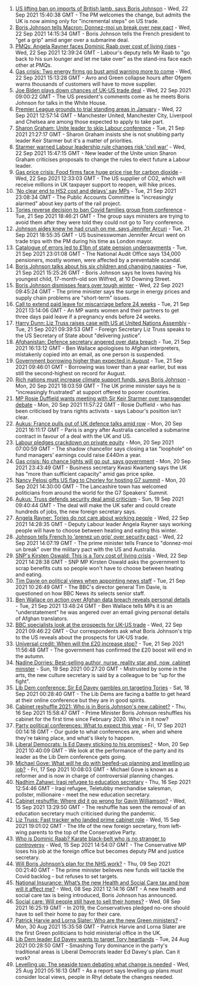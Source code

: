 1. [US lifting ban on imports of British lamb, says Boris Johnson](https://www.bbc.co.uk/news/uk-politics-58654045?at_medium=RSS&at_campaign=KARANGA) - Wed, 22 Sep 2021 15:40:38 GMT - The PM welcomes the change, but admits the UK is now aiming only for "incremental steps" on US trade.
2. [Boris Johnson tells Macron: Donnez-moi un break over new pact](https://www.bbc.co.uk/news/uk-58654624?at_medium=RSS&at_campaign=KARANGA) - Wed, 22 Sep 2021 14:15:34 GMT - Boris Johnson tells the French president to "get a grip" amid anger over a submarine deal.
3. [PMQs: Angela Rayner faces Dominic Raab over cost of living rises](https://www.bbc.co.uk/news/uk-politics-58651866?at_medium=RSS&at_campaign=KARANGA) - Wed, 22 Sep 2021 12:39:24 GMT - Labour's deputy tells Mr Raab to "go back to his sun lounger and let me take over" as the stand-ins face each other at PMQs.
4. [Gas crisis: Two energy firms go bust amid warning more to come](https://www.bbc.co.uk/news/business-58652083?at_medium=RSS&at_campaign=KARANGA) - Wed, 22 Sep 2021 15:13:28 GMT - Avro and Green collapse hours after Ofgem warns thousands of customers will have to move supplier.
5. [Joe Biden plays down chances of UK-US trade deal](https://www.bbc.co.uk/news/uk-politics-58646017?at_medium=RSS&at_campaign=KARANGA) - Wed, 22 Sep 2021 09:00:22 GMT - The US president's comments come as he meets Boris Johnson for talks in the White House.
6. [Premier League grounds to trial standing areas in January](https://www.bbc.co.uk/news/uk-politics-58652403?at_medium=RSS&at_campaign=KARANGA) - Wed, 22 Sep 2021 12:57:14 GMT - Manchester United, Manchester City, Liverpool and Chelsea are among those expected to apply to take part.
7. [Sharon Graham: Unite leader to skip Labour conference](https://www.bbc.co.uk/news/uk-politics-58644894?at_medium=RSS&at_campaign=KARANGA) - Tue, 21 Sep 2021 21:27:17 GMT - Sharon Graham insists she is not snubbing party leader Keir Starmer but it's a matter of priorities.
8. [Starmer warned Labour leadership rule changes risk 'civil war'](https://www.bbc.co.uk/news/uk-politics-58637086?at_medium=RSS&at_campaign=KARANGA) - Wed, 22 Sep 2021 15:47:15 GMT - New leader of the Unite union Sharon Graham criticises proposals to change the rules to elect future a Labour leader.
9. [Gas price crisis: Food firms face huge price rise for carbon dioxide](https://www.bbc.co.uk/news/business-58641394?at_medium=RSS&at_campaign=KARANGA) - Wed, 22 Sep 2021 12:33:03 GMT - The US supplier of CO2, which will receive millions in UK taxpayer support to reopen, will hike prices.
10. ['No clear end to HS2 cost and delays' say MPs](https://www.bbc.co.uk/news/business-58638229?at_medium=RSS&at_campaign=KARANGA) - Tue, 21 Sep 2021 23:08:34 GMT - The Public Accounts Committee is "increasingly alarmed" about key parts of the rail project.
11. [Tories reverse decision to ban Covid families group from conference](https://www.bbc.co.uk/news/uk-politics-58638335?at_medium=RSS&at_campaign=KARANGA) - Tue, 21 Sep 2021 18:46:21 GMT - The group says ministers are trying to avoid them after they were told they could not go to Tory conference.
12. [Johnson aides knew he had crush on me, says Jennifer Arcuri](https://www.bbc.co.uk/news/uk-politics-58644890?at_medium=RSS&at_campaign=KARANGA) - Tue, 21 Sep 2021 18:55:35 GMT - US businesswoman Jennifer Arcuri went on trade trips with the PM during his time as London mayor.
13. [Catalogue of errors led to £1bn of state pension underpayments](https://www.bbc.co.uk/news/business-58640197?at_medium=RSS&at_campaign=KARANGA) - Tue, 21 Sep 2021 23:01:08 GMT - The National Audit Office says 134,000 pensioners, mostly women, were affected by a preventable scandal.
14. [Boris Johnson talks about his six children and changing nappies](https://www.bbc.co.uk/news/uk-politics-58641953?at_medium=RSS&at_campaign=KARANGA) - Tue, 21 Sep 2021 15:25:26 GMT - Boris Johnson says he loves having his youngest child, 17-month-old son Wilfred, at 10 Downing Street.
15. [Boris Johnson dismisses fears over tough winter](https://www.bbc.co.uk/news/uk-politics-58641114?at_medium=RSS&at_campaign=KARANGA) - Wed, 22 Sep 2021 09:45:24 GMT - The prime minister says the surge in energy prices and supply chain problems are "short-term" issues.
16. [Call to extend paid leave for miscarriage before 24 weeks](https://www.bbc.co.uk/news/uk-politics-58399309?at_medium=RSS&at_campaign=KARANGA) - Tue, 21 Sep 2021 13:14:06 GMT - An MP wants women and their partners to get three days paid leave if a pregnancy ends before 24 weeks.
17. [Harry Dunn: Liz Truss raises case with US at United Nations Assembly](https://www.bbc.co.uk/news/uk-england-northamptonshire-58635771?at_medium=RSS&at_campaign=KARANGA) - Tue, 21 Sep 2021 09:39:53 GMT - Foreign Secretary Liz Truss speaks to the US Secretary of State about "delivering justice".
18. [Afghanistan: Defence secretary angered over data breach](https://www.bbc.co.uk/news/uk-58639463?at_medium=RSS&at_campaign=KARANGA) - Tue, 21 Sep 2021 16:13:12 GMT - Ben Wallace apologises to Afghan interpreters, mistakenly copied into an email, as one person is suspended.
19. [Government borrowing higher than expected in August](https://www.bbc.co.uk/news/business-58604552?at_medium=RSS&at_campaign=KARANGA) - Tue, 21 Sep 2021 09:46:01 GMT - Borrowing was lower than a year earlier, but was still the second-highest on record for August.
20. [Rich nations must increase climate support funds, says Boris Johnson](https://www.bbc.co.uk/news/uk-politics-58631262?at_medium=RSS&at_campaign=KARANGA) - Mon, 20 Sep 2021 18:03:59 GMT - The UK prime minister says he is "increasingly frustrated" at support offered to poorer countries.
21. [MP Rosie Duffield wants meeting with Sir Keir Starmer over transgender debate](https://www.bbc.co.uk/news/uk-politics-58620507?at_medium=RSS&at_campaign=KARANGA) - Mon, 20 Sep 2021 11:57:22 GMT - Rosie Duffield - who has been criticised by trans rights activists - says Labour's position isn't clear.
22. [Aukus: France pulls out of UK defence talks amid row](https://www.bbc.co.uk/news/uk-58620220?at_medium=RSS&at_campaign=KARANGA) - Mon, 20 Sep 2021 16:11:17 GMT - Paris is angry after Australia cancelled a submarine contract in favour of a deal with the UK and US.
23. [Labour pledges crackdown on private equity](https://www.bbc.co.uk/news/uk-politics-58614683?at_medium=RSS&at_campaign=KARANGA) - Mon, 20 Sep 2021 07:00:59 GMT - The shadow chancellor says closing a tax "loophole" on fund managers' earnings could raise £440m a year.
24. [Gas crisis: No chance lights will go out, says government](https://www.bbc.co.uk/news/business-58620167?at_medium=RSS&at_campaign=KARANGA) - Mon, 20 Sep 2021 23:43:49 GMT - Business secretary Kwasi Kwarteng says the UK has "more than sufficient capacity" amid gas price spike.
25. [Nancy Pelosi gifts US flag to Chorley for hosting G7 summit](https://www.bbc.co.uk/news/uk-england-lancashire-58622941?at_medium=RSS&at_campaign=KARANGA) - Mon, 20 Sep 2021 14:30:00 GMT - The Lancashire town has welcomed politicians from around the world for the G7 Speakers' Summit.
26. [Aukus: Truss defends security deal amid criticism](https://www.bbc.co.uk/news/uk-58613195?at_medium=RSS&at_campaign=KARANGA) - Sun, 19 Sep 2021 09:40:44 GMT - The deal will make the UK safer and could create hundreds of jobs, the new foreign secretary says.
27. [Angela Rayner: Tories do not care about working people](https://www.bbc.co.uk/news/uk-politics-58656222?at_medium=RSS&at_campaign=KARANGA) - Wed, 22 Sep 2021 14:28:35 GMT - Deputy Labour leader Angela Rayner says working people will have to choose between heating and eating this winter.
28. [Johnson tells French to 'prenez un grip' over security pact](https://www.bbc.co.uk/news/uk-politics-58651358?at_medium=RSS&at_campaign=KARANGA) - Wed, 22 Sep 2021 14:07:19 GMT - The prime minister tells France to "donnez-moi un break" over the military pact with the US and Australia.
29. [SNP's Kirsten Oswald: This is a Tory cost of living crisis](https://www.bbc.co.uk/news/uk-politics-58656223?at_medium=RSS&at_campaign=KARANGA) - Wed, 22 Sep 2021 14:28:38 GMT - SNP MP Kirsten Oswald asks the government to scrap benefits cuts so people won't have to choose between heating and eating.
30. [Tim Davie on political views when appointing news staff](https://www.bbc.co.uk/news/uk-politics-58639211?at_medium=RSS&at_campaign=KARANGA) - Tue, 21 Sep 2021 10:26:49 GMT - The BBC's director general Tim Davie, is questioned on how BBC News its selects senior staff.
31. [Ben Wallace on action over Afghan data breach reveals personal details](https://www.bbc.co.uk/news/uk-politics-58639215?at_medium=RSS&at_campaign=KARANGA) - Tue, 21 Sep 2021 13:48:24 GMT - Ben Wallace tells MPs it is an "understatement" he was angered over an email giving personal details of Afghan translators.
32. [BBC specialists look at the prospects for UK-US trade](https://www.bbc.co.uk/news/uk-politics-58638336?at_medium=RSS&at_campaign=KARANGA) - Wed, 22 Sep 2021 09:46:22 GMT - Our correspondents ask what Boris Johnson's trip to the US reveals about the prospects for UK-US trade.
33. [Universal credit: When will the £20 increase stop?](https://www.bbc.co.uk/news/uk-41487126?at_medium=RSS&at_campaign=KARANGA) - Tue, 21 Sep 2021 11:56:48 GMT - The government has confirmed the £20 boost will end in the autumn.
34. [Nadine Dorries: Best-selling author, nurse, reality star and, now, cabinet minister](https://www.bbc.co.uk/news/uk-politics-58594042?at_medium=RSS&at_campaign=KARANGA) - Sun, 19 Sep 2021 00:27:20 GMT - Mistrusted by some in the arts, the new culture secretary is said by a colleague to be "up for the fight".
35. [Lib Dem conference: Sir Ed Davey gambles on targeting Tories](https://www.bbc.co.uk/news/uk-politics-58601889?at_medium=RSS&at_campaign=KARANGA) - Sat, 18 Sep 2021 00:28:40 GMT - The Lib Dems are facing a battle to get heard at their online conference but they are in good spirits.
36. [Cabinet reshuffle 2021: Who is in Boris Johnson's new cabinet?](https://www.bbc.co.uk/news/uk-politics-58574180?at_medium=RSS&at_campaign=KARANGA) - Thu, 16 Sep 2021 15:58:47 GMT - Prime Minister Boris Johnson reshuffles his cabinet for the first time since February 2020. Who's in it now?
37. [Party political conferences: What to expect this year](https://www.bbc.co.uk/news/uk-politics-58549950?at_medium=RSS&at_campaign=KARANGA) - Fri, 17 Sep 2021 00:14:18 GMT - Our guide to what conferences are, when and where they're taking place, and what's likely to happen.
38. [Liberal Democrats: Is Ed Davey sticking to his promises?](https://www.bbc.co.uk/news/uk-politics-58486281?at_medium=RSS&at_campaign=KARANGA) - Mon, 20 Sep 2021 10:40:09 GMT - We look at the performance of the party and its leader as the Lib Dem conference gets going.
39. [Michael Gove: What will he do with beefed-up planning and levelling up job?](https://www.bbc.co.uk/news/uk-politics-58583104?at_medium=RSS&at_campaign=KARANGA) - Fri, 17 Sep 2021 10:08:03 GMT - Michael Gove is known as a reformer and is now in charge of controversial planning changes.
40. [Nadhim Zahawi: Iraqi refugee to education secretary](https://www.bbc.co.uk/news/uk-politics-58582399?at_medium=RSS&at_campaign=KARANGA) - Thu, 16 Sep 2021 12:54:46 GMT - Iraqi refugee, Teletubby merchandise salesman, pollster, millionaire - meet the new education secretary.
41. [Cabinet reshuffle: Where did it go wrong for Gavin Williamson?](https://www.bbc.co.uk/news/education-58573059?at_medium=RSS&at_campaign=KARANGA) - Wed, 15 Sep 2021 13:29:50 GMT - The reshuffle has seen the removal of an education secretary much criticised during the pandemic.
42. [Liz Truss: Fast tracker who landed prime cabinet role](https://www.bbc.co.uk/news/uk-politics-58575895?at_medium=RSS&at_campaign=KARANGA) - Wed, 15 Sep 2021 19:01:02 GMT - The life of the new foreign secretary, from left-wing parents to the top of the Conservative Party.
43. [Who is Dominic Raab? Karate black-belt who is no stranger to controversy](https://www.bbc.co.uk/news/uk-politics-52064637?at_medium=RSS&at_campaign=KARANGA) - Wed, 15 Sep 2021 14:54:07 GMT - The Conservative MP loses his job at the foreign office but becomes deputy PM and justice secretary.
44. [Will Boris Johnson’s plan for the NHS work?](https://www.bbc.co.uk/news/health-58480863?at_medium=RSS&at_campaign=KARANGA) - Thu, 09 Sep 2021 00:21:40 GMT - The prime minister believes new funds will tackle the Covid backlog - but refuses to set targets.
45. [National Insurance: What’s the new Health and Social Care tax and how will it affect me?](https://www.bbc.co.uk/news/uk-politics-58436009?at_medium=RSS&at_campaign=KARANGA) - Wed, 08 Sep 2021 12:14:16 GMT - A new health and social care tax is being introduced, Boris Johnson has announced.
46. [Social care: Will people still have to sell their homes?](https://www.bbc.co.uk/news/58486476?at_medium=RSS&at_campaign=KARANGA) - Wed, 08 Sep 2021 16:25:19 GMT - In 2019, the Conservatives pledged no-one should have to sell their home to pay for their care.
47. [Patrick Harvie and Lorna Slater: Who are the new Green ministers?](https://www.bbc.co.uk/news/uk-scotland-scotland-politics-58268743?at_medium=RSS&at_campaign=KARANGA) - Mon, 30 Aug 2021 15:35:58 GMT - Patrick Harvie and Lorna Slater are the first Green politicians to hold ministerial office in the UK.
48. [Lib Dem leader Ed Davey wants to target Tory heartlands](https://www.bbc.co.uk/news/uk-politics-58306872?at_medium=RSS&at_campaign=KARANGA) - Tue, 24 Aug 2021 00:28:50 GMT - Smashing Tory dominance in the party's traditional areas is Liberal Democrats leader Ed Davey's plan. Can it work?
49. [Levelling up: The seaside town debating what change is needed](https://www.bbc.co.uk/news/uk-58248594?at_medium=RSS&at_campaign=KARANGA) - Wed, 25 Aug 2021 05:16:13 GMT - As a report says levelling up plans must consider local views, people in Rhyl debate the changes needed.
